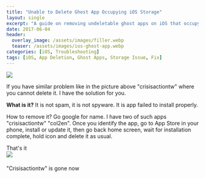 ```yaml
---
title: "Unable to Delete Ghost App Occupying iOS Storage"
layout: single
excerpt: "A guide on removing undeletable ghost apps on iOS that occupy storage and fail to uninstall properly."
date: 2017-06-04
header:
  overlay_image: /assets/images/filler.webp
  teaser: /assets/images/ios-ghost-app.webp
categories: [iOS, Troubleshooting]
tags: [iOS, App Deletion, Ghost Apps, Storage Issue, Fix]
---
```


![](https://blogger.googleusercontent.com/img/b/R29vZ2xl/AVvXsEiXqQZEm-ogUNsQWoQDdVCTNsTFHFjNeiNGy_IWBA8U_LTqGN2Q3CqAE5op_mAPsg0O8JCOjQ1cI0sF8S_wTAY4WLGlI1VSzXUsZi7x6TcHVSxhHBke6fnRkRs5z-fTILguEIA2qT5J_aY/)  

If you have similar problem like in the picture above "crisisactiontw" where you cannot delete it. I have the solution for you.
  

**What is it?**
It is not spam, it is not spyware.
It is app failed to install properly.
  

How to remove it?
Go google for name.
I have two of such apps "crisisactiontw" "col2en".
Once you identify the app, go to App Store in your phone, install or update it, then go back home screen, wait for installation complete, hold icon and delete it as usual. 
  

That's it<br>
![](https://blogger.googleusercontent.com/img/b/R29vZ2xl/AVvXsEhxJNleebUqiJ3OtcCY_xySTH5AiFmeuCUHTjhwqnjx2ZAn10UlBBYhOBswz0WcdoOfcq05ojpEnVm1XttrD8NB8oQO2qg5yVSwSpg9CCh-lRRskhNtXZLptOLzpmXCYjYaltrPO0oDUSQ/) 
<br><br>"Crisisactiontw" is gone now

